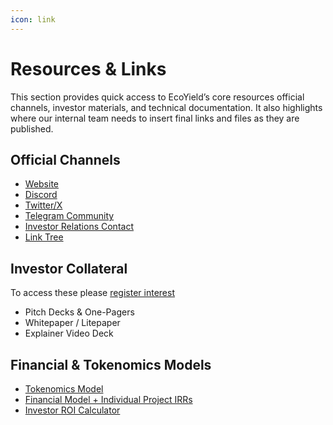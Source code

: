 ```yaml
---
icon: link
---
```


# Resources & Links

This section provides quick access to EcoYield’s core resources official channels, investor materials, and technical documentation. It also highlights where our internal team needs to insert final links and files as they are published.

## Official Channels

* [Website](https://ecoyield.io)
* [Discord](https://t.co/ncuW7ebDEp)
* [Twitter/X](https://x.com/eco_yield/)
* [Telegram Community](https://t.me/ecoyieldio)
* [Investor Relations Contact](https://form.typeform.com/to/QeJHB8H0)
* [Link Tree](https://linktr.ee/ecoyieldio)

## Investor Collateral

To access these please [register interest](https://form.typeform.com/to/QeJHB8H0)&#x20;

* Pitch Decks & One-Pagers
* Whitepaper / Litepaper
* Explainer Video Deck

## Financial & Tokenomics Models

* [Tokenomics Model](https://docs.google.com/spreadsheets/d/1NioBB4WPLsKgsI65P1A9Oqfj93uc6fWE8nJGkn55p3c/edit?usp=sharing)
* [Financial Model + Individual Project IRRs](https://docs.google.com/spreadsheets/d/11IrWvCA_GQpWzET8zeyN5p-VOmoRLPatxvrxNOLBUIc/edit?gid=261542544#gid=261542544)
* [Investor ROI Calculator](https://docs.google.com/spreadsheets/d/1Unl6TEL4e1WPGMtgPSLNc1-cT8U28kyinzDRTAIa7e4/edit?gid=101637727#gid=101637727)
